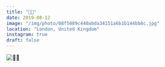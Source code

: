 ```yaml
---
title: "🧀🌇"
date: 2019-08-12
image: "/img/photo/08f5089c440abda34151a6b1b144bb8c.jpg"
location: "London, United Kingdom"
instagram: true
draft: false
---
```


![🧀🌇](/img/photo/08f5089c440abda34151a6b1b144bb8c.jpg)
